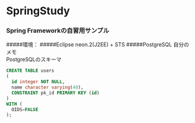 # SpringStudy

### Spring Frameworkの自習用サンプル
#####環境：
#####Eclipse neon.2(J2EE) + STS
#####PostgreSQL 
自分のメモ  
PostgreSQLのスキーマ  

```SQL
CREATE TABLE users
(
  id integer NOT NULL,
  name character varying(40),
  CONSTRAINT pk_id PRIMARY KEY (id)
)
WITH (
  OIDS=FALSE
);
```
